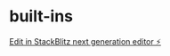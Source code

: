 # built-ins

[Edit in StackBlitz next generation editor ⚡️](https://stackblitz.com/~/github.com/jaeckult/built-ins)